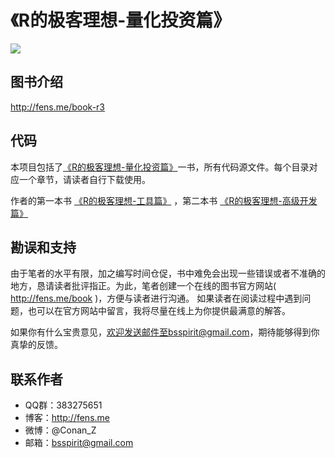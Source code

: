 《R的极客理想-量化投资篇》
========================================================

![](http://fens.me/images/book/r3-200.png)

## 图书介绍

http://fens.me/book-r3

## 代码

本项目包括了[《R的极客理想-量化投资篇》](http://fens.me/book-r3)一书，所有代码源文件。每个目录对应一个章节，请读者自行下载使用。

作者的第一本书 [《R的极客理想-工具篇》](http://fens.me/book-r1) ，第二本书 [《R的极客理想-高级开发篇》](http://fens.me/book-r2)

## 勘误和支持

由于笔者的水平有限，加之编写时间仓促，书中难免会出现一些错误或者不准确的地方，恳请读者批评指正。为此，笔者创建一个在线的图书官方网站( <http://fens.me/book> )，方便与读者进行沟通。
如果读者在阅读过程中遇到问题，也可以在官方网站中留言，我将尽量在线上为你提供最满意的解答。

如果你有什么宝贵意见，欢迎发送邮件至bsspirit@gmail.com，期待能够得到你真挚的反馈。


## 联系作者

+ QQ群：383275651
+ 博客：http://fens.me
+ 微博：@Conan_Z
+ 邮箱：bsspirit@gmail.com




